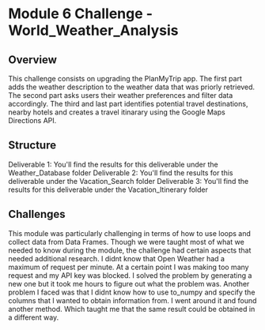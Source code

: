 # Module 6 Challenge - World_Weather_Analysis
## Overview
This challenge consists on upgrading the PlanMyTrip app. The first part adds the weather description to the weather data that was priorly retrieved. The second part asks users their weather preferences and filter data accordingly. The third and last part identifies potential travel destinations, nearby hotels and creates a travel itinarary using the Google Maps Directions API. 
## Structure
Deliverable 1: You'll find the results for this deliverable under the Weather_Database folder
Deliverable 2: You'll find the results for this deliverable under the Vacation_Search folder
Deliverable 3: You'll find the results for this deliverable under the Vacation_Itinerary folder
## Challenges
This module was particularly challenging in terms of how to use loops and collect data from Data Frames. Though we were taught most of what we needed to know during the module, the challenge had certain aspects that needed additional research. 
I didnt know that Open Weather had a maximum of request per minute. At a certain point I was making too many request and my API key was blocked. I solved the problem by generating a new one but it took me hours to figure out what the problem was. 
Another problem I faced was that I didnt know how to use to_numpy and specify the columns that I wanted to obtain information from. I went around it and found another method. Which taught me that the same result could be obtained in a different way. 

